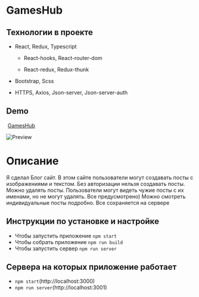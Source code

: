 # GamesHub

## **Технологии в проекте**

+ React, Redux, Typescript

  + React-hooks, React-router-dom

  + React-redux, Redux-thunk

+ Bootstrap, Scss

+ HTTPS, Axios, Json-server, Json-server-auth

## Demo 
​
[GamesHub](https://github.com/amirkhan-web05/gameshub/blob/main/src/assets/images/gameshub.png)

![Preview](https://drive.google.com/drive/folders/1ywhQP955UI-Owfkb1mawW5DEnos2D1nL "GamesHub")

<h1>Описание</h1>

<p>
Я сделал Блог сайт. В этом сайте пользователи могут создавать посты с изображениями и текстом. Без авторизации нельзя создавать посты. Можно удалять посты. 
Пользователи могут видеть чужие посты с их именами, но не могут удалять. Все предусмотрено) Можно смотреть индивидуальные посты подробно. Все сохраняется на сервере 
</p>

## Инструкции по установке и настройке

+ Чтобы запустить приложение ``npm start``
+ Чтобы собрать приложение ``npm run build``
+ Чтобы запустить сервер ``npm run server``

## Сервера на которых приложение работает 
+ ``npm start``(http://localhost:3000)
+ ``npm run server``(http://localhost:3001)
